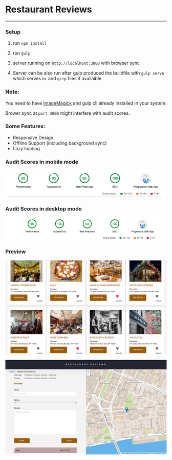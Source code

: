 # Restaurant Reviews

---

### Setup

1. run `npm install`

2. run `gulp`

3. server running on `http://localhost:3000` with browser sync

4. Server can be also run after gulp produced the buildfile with `gulp serve` which serves `br` and `gzip` files if availaible

### Note:

You need to have [ImageMagick](https://www.imagemagick.org/script/index.php) and gulp cli already installed in your system.

Brower sync at `port 3000` might interfere with audit scores.

### Some Features:

- Responsive Design
- Offline Support (including background sync)
- Lazy loading

### Audit Scores in mobile mode

![alt text](https://github.com/Biboswan/mws-restaurant-stage-1/blob/master/screenshots/Audit%20Scores(mobile).png)

### Audit Scores in desktop mode

![alt text](https://github.com/Biboswan/mws-restaurant-stage-1/blob/master/screenshots/Audit%20Scores(Desktop).png)


### Preview

![alt text](https://github.com/Biboswan/mws-restaurant-stage-1/blob/master/screenshots/p2.png)



![alt text](https://github.com/Biboswan/mws-restaurant-stage-1/blob/master/screenshots/p5.png)
